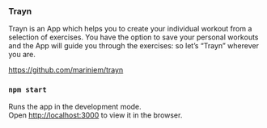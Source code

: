 ### Trayn

Trayn is an App which helps you to create your individual workout from a selection of exercises. You have the option to save your personal workouts and the App will guide you through the exercises: so let’s “Trayn” wherever you are.

https://github.com/mariniem/trayn

### `npm start`

Runs the app in the development mode.<br />
Open [http://localhost:3000](http://localhost:3000) to view it in the browser.
